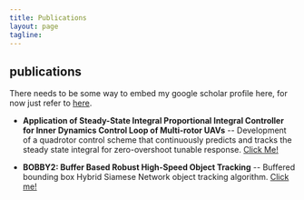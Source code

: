 ```yaml
---
title: Publications
layout: page
tagline:
---
```


<div>
  <h2 class="page-header-brief">publications</h2>
  <div class="line-sep"></div>
</div>

There needs to be some way to embed my google scholar profile here, for now just refer to [here][gscholar link].

- **Application of Steady-State Integral Proportional Integral Controller for Inner Dynamics Control Loop of Multi-rotor UAVs** 
-- Development of a quadrotor control scheme that continuously predicts and tracks the steady state integral for zero-overshoot tunable response.
[Click Me!](https://ieeexplore.ieee.org/abstract/document/8776780)

- **BOBBY2: Buffer Based Robust High-Speed Object Tracking**
-- Buffered bounding box Hybrid Siamese Network object tracking algorithm. [Click me!](https://arxiv.org/abs/1910.08263)


[gscholar link]: https://scholar.google.com/citations?user=FHvuXNcAAAAJ&hl=en